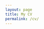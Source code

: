 ```yaml
---
layout: page
title: My CV
permalink: /cv/
---
```


<object data="/assets/2024-02-29-cv.pdf" type='application/pdf' style="width: 100%; height: 100vh; display: block;"></object>

